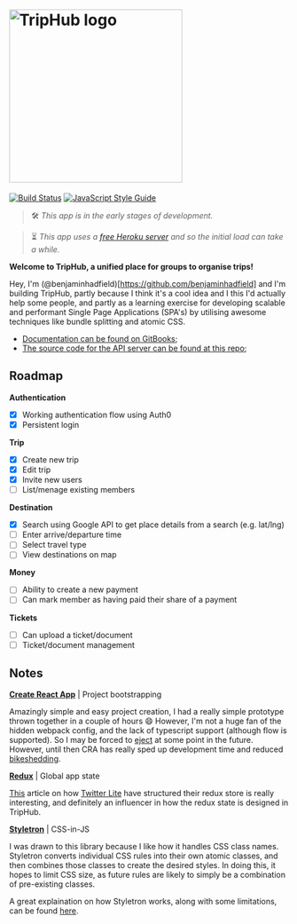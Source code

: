 # [<img width="312" alt="TripHub logo" src="https://cdn.rawgit.com/TripHub/App/5034f827/images/logo.svg" />](https://github.com/TripHub/App)

[![Build Status](https://travis-ci.org/TripHub/App.svg?branch=master)](https://travis-ci.org/TripHub/App)
[![JavaScript Style Guide](https://img.shields.io/badge/code_style-standard-brightgreen.svg)](https://standardjs.com)

> 🛠 *This app is in the early stages of development.*

> ⏳ *This app uses a [free Heroku server](https://www.heroku.com/free) and so the initial load can take a while.*

**Welcome to TripHub, a unified place for groups to organise trips!**

Hey, I'm (@benjaminhadfield)[https://github.com/benjaminhadfield] and I'm building TripHub, partly because I think it's a cool idea and I this I'd actually help some people, and partly as a learning exercise for developing scalable and performant Single Page Applications (SPA's) by utilising awesome techniques like bundle splitting and atomic CSS.

 - [Documentation can be found on GitBooks](https://triphub.gitbooks.io/app);
 - [The source code for the API server can be found at this repo](https://github.com/TripHub/API);

## Roadmap

**Authentication**
- [x] Working authentication flow using Auth0
- [x] Persistent login

**Trip**
- [x] Create new trip
- [x] Edit trip
- [x] Invite new users
- [ ] List/menage existing members

**Destination**
- [x] Search using Google API to get place details from a search (e.g. lat/lng)
- [ ] Enter arrive/departure time
- [ ] Select travel type
- [ ] View destinations on map

**Money**
- [ ] Ability to create a new payment
- [ ] Can mark member as having paid their share of a payment

**Tickets**
- [ ] Can upload a ticket/document
- [ ] Ticket/document management

## Notes

**[Create React App](https://github.com/facebookincubator/create-react-app)** | Project bootstrapping

Amazingly simple and easy project creation, I had a really simple prototype thrown together in a couple of hours 😄
However, I'm not a huge fan of the hidden webpack config, and the lack of typescript support (although flow is supported).
So I may be forced to [eject](https://github.com/facebookincubator/create-react-app#converting-to-a-custom-setup) at some point in the future. However, until then CRA has really sped up development time and reduced [bikeshedding](https://en.wiktionary.org/wiki/bikeshedding).

**[Redux](http://redux.js.org/)** | Global app state

[This](https://medium.com/statuscode/dissecting-twitters-redux-store-d7280b62c6b1) article on how
[Twitter Lite](https://mobile.twitter.com) have structured
their redux store is really interesting, and definitely an influencer in how the redux state is designed in TripHub.

**[Styletron](https://github.com/rtsao/styletron)** | CSS-in-JS

I was drawn to this library because I like how it handles CSS class names. Styletron converts individual CSS rules into their own atomic classes, and then combines those classes to create the desired styles. In doing this, it hopes to limit CSS size, as future rules are likely to simply be a combination of pre-existing classes.

A great explaination on how Styletron works, along with some limitations, can be found [here](https://ryantsao.com/blog/virtual-css-with-styletron).
